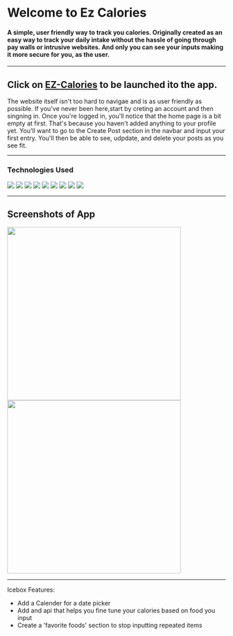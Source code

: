 # Welcome to Ez Calories
#### A simple, user friendly way to track you calories. Originally created as an easy way to track your daily intake without the hassle of going through pay walls or intrusive websites. And only you can see your inputs making it more secure for you, as the user.

---

## Click on <a href="http://ez-calories.herokuapp.com/">EZ-Calories</a> to be launched ito the app.

The website itself isn't too hard to navigae and is as user friendly as possible. If you've never been here,start by creting an account and then singning in. Once you're logged in, you'll notice that the home page is a bit empty at first. That's because you haven't added anything to your profile yet. You'll want to go to the Create Post section in the navbar and input your first entry. You'll then be able to see, udpdate, and delete your posts as you see fit.


---

### Technologies Used
<img src="https://img.shields.io/badge/Python-3776AB?style=for-the-badge&logo=python&logoColor=white">
<img src="https://img.shields.io/badge/HTML5-E34F26?style=for-the-badge&logo=html5&logoColor=white">
<img src="https://img.shields.io/badge/Flask-000000?style=for-the-badge&logo=flask&logoColor=white">
<img src="https://img.shields.io/badge/PostgreSQL-316192?style=for-the-badge&logo=postgresql&logoColor=white">
<img src="https://img.shields.io/badge/Heroku-430098?style=for-the-badge&logo=heroku&logoColor=white">
<img src="https://img.shields.io/badge/Bootstrap-563D7C?style=for-the-badge&logo=bootstrap&logoColor=white">
<img src="https://img.shields.io/badge/CSS3-1572B6?style=for-the-badge&logo=css3&logoColor=white">
<img src="https://img.shields.io/badge/GitHub-100000?style=for-the-badge&logo=github&logoColor=white">
<img src="https://img.shields.io/badge/Visual%20Studio%20Code-0078d7.svg?style=for-the-badge&logo=visual-studio-code&logoColor=white">

---

## Screenshots of App


<img src="https://i.imgur.com/b0eUlQe.png" width="400">
<img src="https://i.imgur.com/trpS6p7.png" width="400">

---

Icebox Features:

* Add a Calender for a date picker
* Add and api that helps you fine tune your calories based on food you input
* Create a 'favorite foods' section to stop inputting repeated items